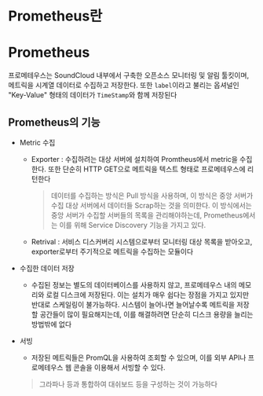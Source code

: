 # Prometheus란
# Prometheus

프로메테우스는 SoundCloud 내부에서 구축한 오픈소스 모니터링 및 알림 툴킷이며, 메트릭을 시계열 데이터로 수집하고 저장한다. 또한 ```label```이라고 불리는 옵셔널인 "Key-Value" 형태의 데이터가 ```TimeStamp```와 함께 저장된다

## Prometheus의 기능

* Metric 수집
    * Exporter : 수집하려는 대상 서버에 설치하여 Promtheus에서 metric을 수집한다. 또한 단순히 HTTP GET으로 메트릭을 텍스트 형태로 프로메테우스에 리턴한다
        > 데이터를 수집하는 방식은 Pull 방식을 사용하며, 이 방식은 중앙 서버가 수집 대상 서버에서 데이터들 Scrap하는 것을 의미한다.
        > 이 방식에서는 중앙 서버가 수집할 서버들의 목록을 관리해야하는데, Prometheus에서는 이를 위해 Service Discovery 기능을 가지고 있다.

    * Retrival : 서비스 디스커버리 시스템으로부터 모니터링 대상 목록을 받아오고, exporter로부터 주기적으로 메트릭을 수집하는 모듈이다

* 수집한 데이터 저장
    * 수집된 정보는 별도의 데이터베이스를 사용하지 않고, 프로메테우스 내의 메모리와 로컬 디스크에 저장된다. 이는 설치가 매우 쉽다는 장점을 가지고 있지만 반대로 스케일링이 불가능하다. 시스템이 늘어나면 늘어날수록 메트릭을 저장할 공간들이 많이 필요해지는데, 이를 해결하려면 단순히 디스크 용량을 늘리는 방법밖에 없다

* 서빙
    * 저장된 메트릭들은 PromQL을 사용하여 조회할 수 있으며, 이를 외부 API나 프로메테우스 웹 콘솔을 이용해서 서빙할 수 있다.
    > 그라파나 등과 통합하여 대쉬보드 등을 구성하는 것이 가능하다
